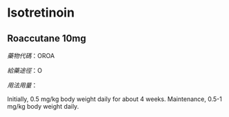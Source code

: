# Isotretinoin

## Roaccutane 10mg

*藥物代碼*：OROA

*給藥途徑*：O

*用法用量*：

Initially, 0.5 mg/kg body weight daily for about 4 weeks. 
Maintenance, 0.5-1 mg/kg body weight daily.

